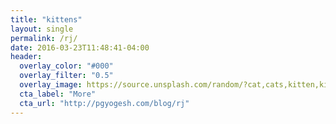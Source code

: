 ```yaml
---
title: "kittens"
layout: single
permalink: /rj/
date: 2016-03-23T11:48:41-04:00
header:
  overlay_color: "#000"
  overlay_filter: "0.5"
  overlay_image: https://source.unsplash.com/random/?cat,cats,kitten,kittens
  cta_label: "More"
  cta_url: "http://pgyogesh.com/blog/rj"
---
```

